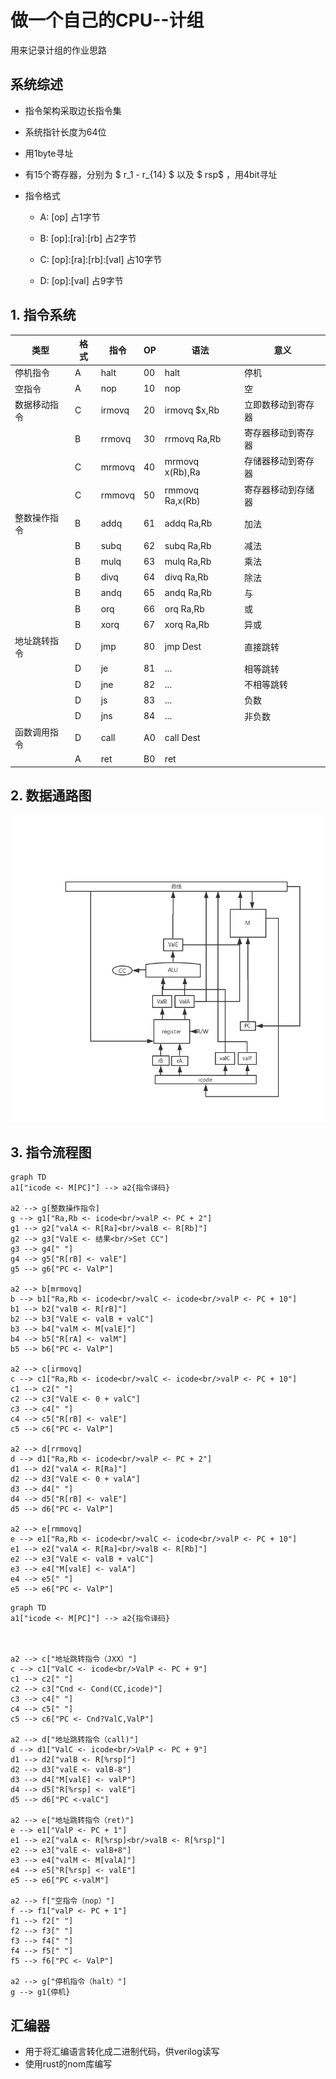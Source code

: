 # 做一个自己的CPU--计组

用来记录计组的作业思路

## 系统综述

* 指令架构采取边长指令集

* 系统指针长度为64位

* 用1byte寻址

* 有15个寄存器，分别为 $ r_1 - r_{14} $ 以及 $ rsp$ ，用4bit寻址

* 指令格式

  * A: [op] 占1字节
  * B: [op]:[ra]:[rb] 占2字节

  * C: [op]:[ra]:[rb]:[val] 占10字节
  * D: [op]:[val] 占9字节

## 1. 指令系统



| 类型         | 格式 | 指令   | OP   | 语法            | 意义               |
| ------------ | ---- | ------ | ---- | --------------- | ------------------ |
| 停机指令     | A    | halt   | 00   | halt            | 停机               |
| 空指令       | A    | nop    | 10   | nop             | 空                 |
| 数据移动指令 | C    | irmovq | 20   | irmovq $x,Rb    | 立即数移动到寄存器 |
|              | B    | rrmovq | 30   | rrmovq Ra,Rb    | 寄存器移动到寄存器 |
|              | C    | mrmovq | 40   | mrmovq x(Rb),Ra | 存储器移动到寄存器 |
|              | C    | rmmovq | 50   | rmmovq Ra,x(Rb) | 寄存器移动到存储器 |
| 整数操作指令 | B    | addq   | 61   | addq Ra,Rb      | 加法               |
|              | B    | subq   | 62   | subq Ra,Rb      | 减法               |
|              | B    | mulq   | 63   | mulq Ra,Rb      | 乘法               |
|              | B    | divq   | 64   | divq Ra,Rb      | 除法               |
|              | B    | andq   | 65   | andq Ra,Rb      | 与                 |
|              | B    | orq    | 66   | orq Ra,Rb       | 或                 |
|              | B    | xorq   | 67   | xorq Ra,Rb      | 异或               |
| 地址跳转指令 | D    | jmp    | 80   | jmp Dest        | 直接跳转           |
|              | D    | je     | 81   | ...             | 相等跳转           |
|              | D    | jne    | 82   | ...             | 不相等跳转         |
|              | D    | js     | 83   | ...             | 负数               |
|              | D    | jns    | 84   | ...             | 非负数             |
| 函数调用指令 | D    | call   | A0   | call Dest       |                    |
|              | A    | ret    | B0   | ret             |                    |

## 2. 数据通路图
![数据通路图](README.assets/%E5%8D%95%E6%80%BB%E7%BA%BF%E6%95%B0%E6%8D%AE%E9%80%9A%E8%B7%AF%E5%9B%BE.png)
## 3. 指令流程图

```mermaid
graph TD
a1["icode <- M[PC]"] --> a2{指令译码}

a2 --> g[整数操作指令]
g --> g1["Ra,Rb <- icode<br/>valP <- PC + 2"]
g1 --> g2["valA <- R[Ra]<br/>valB <- R[Rb]"]
g2 --> g3["ValE <- 结果<br/>Set CC"]
g3 --> g4[" "]
g4 --> g5["R[rB] <- valE"]
g5 --> g6["PC <- ValP"]

a2 --> b[mrmovq]
b --> b1["Ra,Rb <- icode<br/>valC <- icode<br/>valP <- PC + 10"]
b1 --> b2["valB <- R[rB]"]
b2 --> b3["ValE <- valB + valC"]
b3 --> b4["valM <- M[valE]"]
b4 --> b5["R[rA] <- valM"]
b5 --> b6["PC <- ValP"]

a2 --> c[irmovq]
c --> c1["Ra,Rb <- icode<br/>valC <- icode<br/>valP <- PC + 10"]
c1 --> c2[" "]
c2 --> c3["ValE <- 0 + valC"]
c3 --> c4[" "]
c4 --> c5["R[rB] <- valE"]
c5 --> c6["PC <- ValP"]

a2 --> d[rrmovq]
d --> d1["Ra,Rb <- icode<br/>valP <- PC + 2"]
d1 --> d2["valA <- R[Ra]"]
d2 --> d3["ValE <- 0 + valA"]
d3 --> d4[" "]
d4 --> d5["R[rB] <- valE"]
d5 --> d6["PC <- ValP"]

a2 --> e[rmmovq]
e --> e1["Ra,Rb <- icode<br/>valC <- icode<br/>valP <- PC + 10"]
e1 --> e2["valA <- R[Ra]<br/>valB <- R[Rb]"]
e2 --> e3["ValE <- valB + valC"]
e3 --> e4["M[valE] <- valA"]
e4 --> e5[" "]
e5 --> e6["PC <- ValP"]
```
``` mermaid
graph TD
a1["icode <- M[PC]"] --> a2{指令译码}



a2 --> c["地址跳转指令（JXX）"]
c --> c1["ValC <- icode<br/>ValP <- PC + 9"]
c1 --> c2[" "]
c2 --> c3["Cnd <- Cond(CC,icode)"]
c3 --> c4[" "]
c4 --> c5[" "]
c5 --> c6["PC <- Cnd?ValC,ValP"]

a2 --> d["地址跳转指令（call)"]
d --> d1["ValC <- icode<br/>ValP <- PC + 9"]
d1 --> d2["valB <- R[%rsp]"]
d2 --> d3["valE <- valB-8"]
d3 --> d4["M[valE] <- valP"]
d4 --> d5["R[%rsp] <- valE"]
d5 --> d6["PC <-valC"]

a2 --> e["地址跳转指令（ret)"]
e --> e1["ValP <- PC + 1"]
e1 --> e2["valA <- R[%rsp]<br/>valB <- R[%rsp]"]
e2 --> e3["valE <- valB+8"]
e3 --> e4["valM <- M[valA]"]
e4 --> e5["R[%rsp] <- valE"]
e5 --> e6["PC <-valM"]

a2 --> f["空指令（nop）"]
f --> f1["valP <- PC + 1"]
f1 --> f2[" "]
f2 --> f3[" "]
f3 --> f4[" "]
f4 --> f5[" "]
f5 --> f6["PC <- ValP"]

a2 --> g["停机指令（halt）"]
g --> g1{停机}

```

## 汇编器

* 用于将汇编语言转化成二进制代码，供verilog读写
* 使用rust的nom库编写